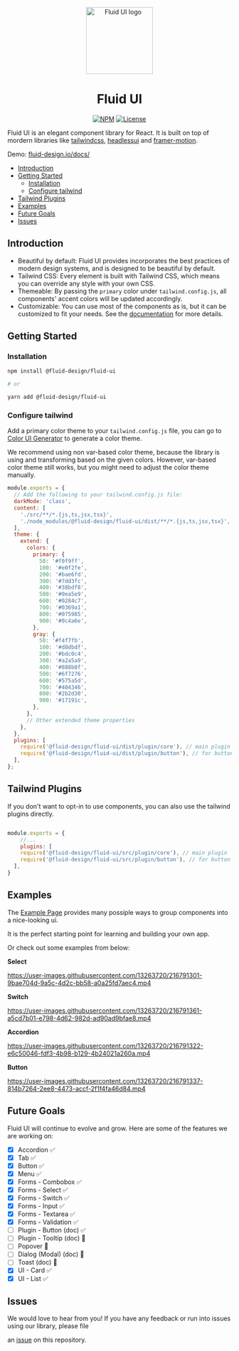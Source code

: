 <!-- markdownlint-disable-next-line -->
<p align="center">
  <a href="https://fluid-design.io/docs/" rel="noopener" target="_blank"><img width="150" src="https://user-images.githubusercontent.com/13263720/205263424-c7458db9-a1ea-4b7c-8c0b-cfdc811fb5f4.png" alt="Fluid UI logo"></a>
</p>

<h1 align="center">Fluid UI</h1>

<div align="center">

[![NPM](https://img.shields.io/npm/v/@fluid-design/fluid-ui.svg)](https://www.npmjs.com/package/@fluid-design/fluid-ui)
[![License](https://img.shields.io/badge/license-MIT-blue.svg)](https://github.com/fluid-design-io/fluid-ui/blob/main/LICENSE)

</div>

Fluid UI is an elegant component library for React. It is built on top of mordern libraries like [tailwindcss](https://tailwindcss.com/), [headlessui](https://headlessui.dev/) and [framer-motion](https://www.framer.com/motion/).

Demo: [fluid-design.io/docs/](https://fluid-design.io/docs/)

- [Introduction](#introduction)
- [Getting Started](#getting-started)
  - [Installation](#installation)
  - [Configure tailwind](#configure-tailwind)
- [Tailwind Plugins](#tailwind-plugins)
- [Examples](#examples)
- [Future Goals](#future-goals)
- [Issues](#issues)

## Introduction

- Beautiful by default: Fluid UI provides incorporates the best practices of modern design systems, and is designed to be beautiful by default.
- Tailwind CSS: Every element is built with Tailwind CSS, which means you can override any style with your own CSS.
- Themeable: By passing the `primary` color under `tailwind.config.js`, all components' accent colors will be updated accordingly.
- Customizable: You can use most of the components as is, but it can be customized to fit your needs. See the [documentation](https://fluid-design.io/docs/) for more details.

##  Getting Started

### Installation

```bash
npm install @fluid-design/fluid-ui

# or

yarn add @fluid-design/fluid-ui
```

### Configure tailwind

Add a primary color theme to your `tailwind.config.js` file,
you can go to [Color UI Generator](https://fluid-color.vercel.app/) to generate a color theme.

We recommend using non var-based color theme, because the library is using and transforming based on the given colors.
However, var-based color theme still works, but you might need to adjust the color theme manually.

```js tailwind.config.js
module.exports = {
  // Add the following to your tailwind.config.js file:
  darkMode: 'class',
  content: [
    './src/**/*.{js,ts,jsx,tsx}',
    './node_modules/@fluid-design/fluid-ui/dist/**/*.{js,ts,jsx,tsx}',
  ],
  theme: {
    extend: {
      colors: {
        primary: {
          50: '#f0f9ff',
          100: '#e0f2fe',
          200: '#bae6fd',
          300: '#7dd3fc',
          400: '#38bdf8',
          500: '#0ea5e9',
          600: '#0284c7',
          700: '#0369a1',
          800: '#075985',
          900: '#0c4a6e',
        },
        gray: {
          50: '#f4f7fb',
          100: '#d8dbdf',
          200: '#bdc0c4',
          300: '#a2a5a9',
          400: '#888b8f',
          500: '#6f7276',
          600: '#575a5d',
          700: '#404346',
          800: '#2b2d30',
          900: '#17191c',
        },
      },
      // Other extended theme properties
    },
  },
  plugins: [
    require('@fluid-design/fluid-ui/dist/plugin/core'), // main plugin
    require('@fluid-design/fluid-ui/dist/plugin/button'), // for button component
  ],
};
```

## Tailwind Plugins

If you don't want to opt-in to use components, you can also use the tailwind plugins directly.

```js tailwind.config.js

module.exports = {
    //...
    plugins: [
    require('@fluid-design/fluid-ui/src/plugin/core'), // main plugin
    require('@fluid-design/fluid-ui/src/plugin/button'), // for button component
  ],
}
```

##  Examples

The [Example Page](http://fluid-design.io/docs/examples) provides many possiple ways to group components into a nice-looking ui.

It is the perfect starting point for learning and building your own app.

Or check out some examples from below:

**Select**

https://user-images.githubusercontent.com/13263720/216791301-9bae704d-9a5c-4d2c-bb58-a0a25fd7aec4.mp4

**Switch**

https://user-images.githubusercontent.com/13263720/216791361-a5cd7b01-e798-4d62-982d-ad90ad9bfae8.mp4

**Accordion**

https://user-images.githubusercontent.com/13263720/216791322-e6c50046-fdf3-4b98-b129-4b24021a260a.mp4

**Button**

https://user-images.githubusercontent.com/13263720/216791337-814b7264-2ee8-4473-accf-2f1f4fa46d84.mp4



##  Future Goals

Fluid UI will continue to evolve and grow. Here are some of the features we are working on:

- [x] Accordion ✅
- [x] Tab ✅
- [x] Button ✅
- [x] Menu ✅
- [x] Forms - Combobox ✅
- [x] Forms - Select ✅
- [x] Forms - Switch ✅
- [x] Forms - Input ✅
- [x] Forms - Textarea ✅
- [x] Forms - Validation ✅
- [ ] Plugin - Button (doc) ✅
- [ ] Plugin - Tooltip (doc) 📄
- [ ] Popover 🚧
- [ ] Dialog (Modal) (doc) 📄
- [ ] Toast (doc) 📄
- [x] UI - Card  ✅
- [x] UI - List  ✅

## Issues

We would love to hear from you! If you have any feedback or run into issues using our library, please file

an [issue](https://github.com/fluid-design-io/fluid/issues/new) on this repository.

